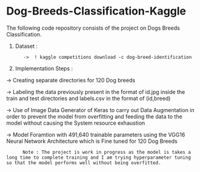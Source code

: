 # Dog-Breeds-Classification-Kaggle

The following code repository consists of the project on Dogs Breeds Classification.

1. Dataset : 

          ->  ! kaggle competitions download -c dog-breed-identification

2. Implementation Steps : 

-> Creating separate directories for 120 Dog breeds

-> Labeling the data previously present in the format of id.jpg inside the train and test directories and labels.csv in the format of (id,breed)

-> Use of Image Data Generator of Keras to carry out Data Augmentation in order to prevent the model from overfitting and feeding the data to the model without causing the System resource exhaustion

-> Model Foramtion with 491,640 trainable parameters using the VGG16 Neural Network Architecture which is Fine tuned for 120 Dog Breeds

          Note : The project is work in progress as the model is takes a long time to complete training and I am trying hyperparameter tuning so that the model performs well without being overfitted.
